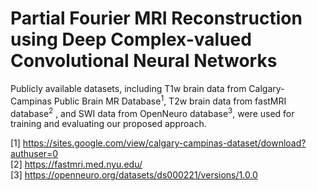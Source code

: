 # Partial Fourier MRI Reconstruction using Deep Complex-valued Convolutional Neural Networks
Publicly available datasets, including T1w brain data from Calgary-Campinas Public Brain MR Database<sup>1</sup>, T2w brain data from fastMRI database<sup>2</sup> , and SWI data from OpenNeuro database<sup>3</sup>, were used for training and evaluating our proposed approach.


[1] <https://sites.google.com/view/calgary-campinas-dataset/download?authuser=0>  
[2] <https://fastmri.med.nyu.edu/>   
[3] <https://openneuro.org/datasets/ds000221/versions/1.0.0>   
